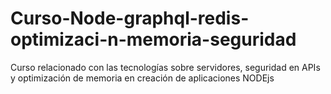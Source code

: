 # Curso-Node-graphql-redis-optimizaci-n-memoria-seguridad
Curso relacionado con las tecnologías sobre servidores, seguridad en APIs y optimización de memoria en creación de aplicaciones NODEjs
